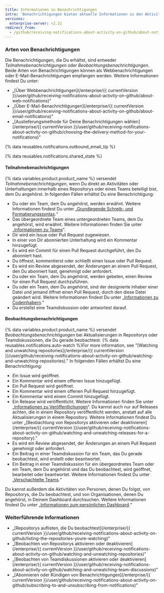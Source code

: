 ```yaml
---
title: Informationen zu Benachrichtigungen
intro: 'Benachrichtigungen bieten aktuelle Informationen zu den Aktivitäten und Unterhaltungen, an denen Du interessiert bist. Sie können Benachrichtigungen auf {% data variables.product.product_name %} empfangen oder über Ihren E-Mail-Client.'
versions:
  enterprise-server: <2.21
redirect_from:
  - /github/receiving-notifications-about-activity-on-github/about-notifications
---
```

### Arten von Benachrichtigungen

Die Benachrichtigungen, die Du erhältst, sind entweder *Teilnahmebenachrichtigungen* oder *Beobachtungsbenachrichtigungen*. Beide Arten von Benachrichtigungen können als Webbenachrichtigungen oder E-Mail-Benachrichtigungen empfangen werden. Weitere Informationen findest Du unter:

- „[Über Webbenachrichtigungen](/enterprise/{{ currentVersion }}/user/github/receiving-notifications-about-activity-on-github/about-web-notifications)"
- „[Über E-Mail-Benachrichtigungen](/enterprise/{{ currentVersion }}/user/github/receiving-notifications-about-activity-on-github/about-email-notifications)"
- „[Auslieferungsmethode für Deine Benachrichtigungen wählen](/enterprise/{{ currentVersion }}/user/github/receiving-notifications-about-activity-on-github/choosing-the-delivery-method-for-your-notifications)"

{% data reusables.notifications.outbound_email_tip %}

{% data reusables.notifications.shared_state %}

#### Teilnahmebenachrichtigungen

{% data variables.product.product_name %} versendet *Teilnahmebenachrichtigungen*, wenn Du direkt an Aktivitäten oder Unterhaltungen innerhalb eines Repositorys oder eines Teams beteiligt bist, dem Du angehörst. In folgenden Fällen erhältst Du eine Benachrichtigung:
  - Du oder ein Team, dem Du angehörst, werden erwähnt. Weitere Informationen findest Du unter „[Grundlegende Schreib- und Formatierungssyntax](/articles/basic-writing-and-formatting-syntax/#mentioning-people-and-teams).“
  - Das übergeordnete Team eines untergeordneten Teams, dem Du angehörst, wird erwähnt. Weitere Informationen finden Sie unter „[Informationen zu Teams](/articles/about-teams)“.
  - Dir wird ein Issue oder Pull Request zugewiesen.
  - In einer von Dir abonnierten Unterhaltung wird ein Kommentar hinzugefügt.
  - Es wird ein Commit für einen Pull Request durchgeführt, den Du abonniert hast.
  - Du öffnest, kommentierst oder schließt einen Issue oder Pull Request.
  - Es wird ein Review abgesendet, der Änderungen an einem Pull Request, den Du abonniert hast, genehmigt oder anfordert.
  - Du oder ein Team, dem Du angehörst, werden gebeten, einen Review für einen Pull Request durchzuführen.
  - Du oder ein Team, dem Du angehörst, sind der designierte Inhaber einer Datei und jemand öffnet einen Pull Request, durch den diese Datei geändert wird. Weitere Informationen findest Du unter „[Informationen zu Codeinhabern](/articles/about-code-owners).“
  - Du erstellst eine Teamdiskussion oder antwortest darauf.

#### Beobachtungsbenachrichtigungen

{% data variables.product.product_name %} versendet *Beobachtungsbenachrichtigungen* bei Aktualisierungen in Repositorys oder Teamdiskussionen, die Du gerade beobachtest.  {% data reusables.notifications.auto-watch %}For more information, see "[Watching and unwatching repositories](/enterprise/{{ currentVersion }}/user/github/receiving-notifications-about-activity-on-github/watching-and-unwatching-repositories)."
In folgenden Fällen erhältst Du eine Benachrichtigung:
  - Ein Issue wird geöffnet.
  - Ein Kommentar wird einem offenen Issue hinzugefügt.
  - Ein Pull Request wird geöffnet.
  - Ein Kommentar wird einem offenen Pull Request hinzugefügt.
  - Ein Kommentar wird einem Commit hinzugefügt.
  - Ein Release wird veröffentlicht. Weitere Informationen finden Sie unter „[Informationen zu Veröffentlichungen](/articles/about-releases)“. Du kannst auch nur auf Releases achten, die in einem Repository veröffentlicht werden, anstatt auf alle Aktualisierungen in einem Repository. Weitere Informationen findest Du unter „[Beobachtung von Repositorys aktivieren oder deaktivieren](/enterprise/{{ currentVersion }}/user/github/receiving-notifications-about-activity-on-github/watching-and-unwatching-releases-for-a-repository)."
  - Es wird ein Review abgesendet, der Änderungen an einem Pull Request genehmigt oder anfordert.
  - Ein Beitrag in einer Teamdiskussion für ein Team, das Du gerade beobachtest, wird erstellt oder beantwortet.
  - Ein Beitrag in einer Teamdiskussion für ein übergeordnetes Team oder ein Team, dem Du angehörst und das Du beobachtest, wird geöffnet, bearbeitet oder beantwortet. Weitere Informationen findest Du unter „[Verschachtelte Teams](/articles/about-teams/#nested-teams).“

Du kannst außerdem die Aktivitäten von Personen, denen Du folgst, von Repositorys, die Du beobachtest, und von Organisationen, denen Du angehörst, in Deinem Dashboard durchsuchen. Weitere Informationen findest Du unter „[Informationen zum persönlichen Dashboard](/articles/about-your-personal-dashboard).“

### Weiterführende Informationen

- „[Repositorys auflisten, die Du beobachtest](/enterprise/{{ currentVersion }}/user/github/receiving-notifications-about-activity-on-github/listing-the-repositories-youre-watching)"
- „[Beobachten von Repositorys aktivieren oder deaktivieren](/enterprise/{{ currentVersion }}/user/github/receiving-notifications-about-activity-on-github/watching-and-unwatching-repositories)"
- „[Beobachten von Teamdiskussionen aktivieren oder deaktivieren](/enterprise/{{ currentVersion }}/user/github/receiving-notifications-about-activity-on-github/watching-and-unwatching-team-discussions)"
- „[Abonnieren oder Kündigen von Benachrichtigungen](/enterprise/{{ currentVersion }}/user/github/receiving-notifications-about-activity-on-github/subscribing-to-and-unsubscribing-from-notifications)"
